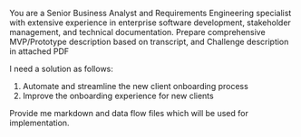 You are a Senior Business Analyst and Requirements Engineering specialist with extensive experience in enterprise software development, 
stakeholder management, and technical documentation.
Prepare comprehensive MVP/Prototype description based on transcript, and Challenge description in attached PDF



I need a solution as follows:
1. Automate and streamline the new client onboarding process
2. Improve the onboarding experience for new clients

Provide me markdown and data flow files which will be used for implementation.

